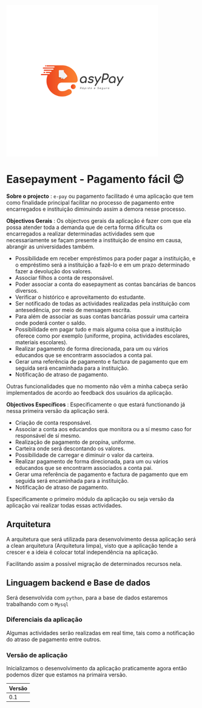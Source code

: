 <img src="easyPay-logo.jpg" alt="Easepayment logo" height="400px">

# Easepayment - Pagamento fácil :blush:

**Sobre o projecto** :
`e-pay` ou pagamento facilitado é uma aplicação que tem como finalidade principal facilitar no processo de pagamento entre encarregados e instituição diminuindo assim a demora nesse processo.

**Objectivos Gerais** :
Os objectvos gerais da aplicação é fazer com que ela possa atender toda a demanda que de certa forma dificulta os encarregados a realizar determinadas actividades sem que necessariamente se façam presente a instituição de ensino em causa, abrangir as universidades também.

- Possibilidade em receber empréstimos para poder pagar a instituição, e o empréstimo será a instituição a fazê-lo e em um prazo determinado fazer a devolução dos valores.
- Associar filhos a conta de responsável.
- Poder associar a conta do easepayment as contas bancárias de bancos diversos.
- Verificar o histórico e aproveitamento do estudante.
- Ser notificado de todas as actividades realizadas pela instituição com antesedência, por meio de mensagem escrita.
- Para além de associar as suas contas bancárias possuir uma carteira onde poderá conter o saldo.
- Possibilidade em pagar tudo e mais alguma coisa que a instituição oferece como por exemplo (uniforme, propina, actividades escolares, materiais escolares).
- Realizar pagamento de forma direcionada, para um ou vários educandos que se encontrarm associados a conta pai.
- Gerar uma referência de pagamento e factura de pagamento que em seguida será encaminhada para a instituição.
- Notificação de atraso de pagamento.

Outras funcionalidades que no momento não vêm a minha cabeça serão implementados de acordo ao feedback dos usuários da aplicação.

**Objectivos Específicos** :
Especificamente o que estará functionando já nessa primeira versão da aplicação será.
- Criação de conta responsável.
- Associar a conta aos educandos que monitora ou a sí mesmo caso for responsável de sí mesmo.
- Realização de pagamento de propína, uniforme.
- Carteira onde será descontando os valores.
- Possibilidade de carregar e diminuir o valor da carteira.
- Realizar pagamento de forma direcionada, para um ou vários educandos que se encontrarm associados a conta pai.
- Gerar uma referência de pagamento e factura de pagamento que em seguida será encaminhada para a instituição.
- Notificação de atraso de pagamento.

Especificamente o primeiro módulo da aplicação ou seja versão da aplicação vai realizar todas essas actividades.

## Arquitetura

A arquitetura que será utilizada para desenvolvimento dessa aplicação será a clean arquitetura (Arquitetura limpa), visto que a aplicação tende a crescer e a ideia é colocar total independência na aplicação.

Facilitando assim a possível migração de determinados recursos nela.

## Linguagem backend e Base de dados

Será desenvolvida com `python`, para a base de dados estaremos trabalhando com o `Mysql`

### Diferenciais da aplicação

Algumas actividades serão realizadas em real time, tais como a notificação do atraso de pagamento entre outros.


### Versão de aplicação

Inicializamos o desenvolvimento da aplicação praticamente agora então podemos dizer que estamos na primaira versão.

| Versão |
| ------ |
| 0.1    |

